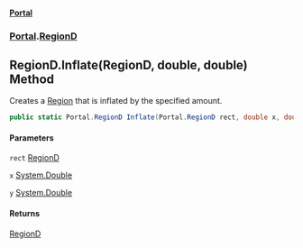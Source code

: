#### [Portal](index.md 'index')
### [Portal](Portal.md 'Portal').[RegionD](RegionD.md 'Portal.RegionD')

## RegionD.Inflate(RegionD, double, double) Method

Creates a [Region](Region.md 'Portal.Region') that is inflated by the specified amount.

```csharp
public static Portal.RegionD Inflate(Portal.RegionD rect, double x, double y);
```
#### Parameters

<a name='Portal.RegionD.Inflate(Portal.RegionD,double,double).rect'></a>

`rect` [RegionD](RegionD.md 'Portal.RegionD')

<a name='Portal.RegionD.Inflate(Portal.RegionD,double,double).x'></a>

`x` [System.Double](https://docs.microsoft.com/en-us/dotnet/api/System.Double 'System.Double')

<a name='Portal.RegionD.Inflate(Portal.RegionD,double,double).y'></a>

`y` [System.Double](https://docs.microsoft.com/en-us/dotnet/api/System.Double 'System.Double')

#### Returns
[RegionD](RegionD.md 'Portal.RegionD')